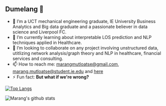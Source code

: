 ## Dumelang 👋



- 🔭 I’m a UCT mechanical engineering graduate, IE University Business Analytics and Big data graduate and a passionate believer in data science and Liverpool FC.
- 🌱 I’m currently learning about interpretable LOS prediction and NLP techniques applied in Healthcare.
- 👯 I’m looking to collaborate on any project involving unstructured data, utitlizing network analysis/graph theory and NLP in healthcare, financial services and consulting.
- 📫 How to reach me: <marangmutloatse@gmail.com>, <marang.mutloatse@student.ie.edu> and [here](https://www.linkedin.com/in/marangmutloatse/)
- ⚡ Fun fact: **But what if we're wrong?**

[![Top Langs](https://github-readme-stats.vercel.app/api/top-langs/?username=maz2198&layout=compact)](https://github.com/anuraghazra/github-readme-stats)

![Marang's github stats](https://github-readme-stats.vercel.app/api?username=maz2198&count_private=true&show_icons=true&theme=radical)


